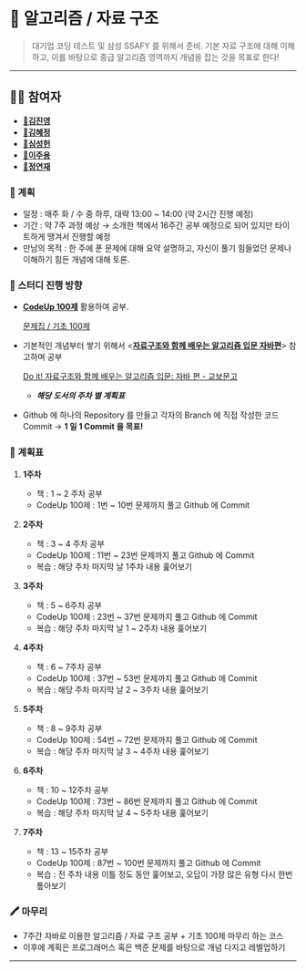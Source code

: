 # 🧠 알고리즘 / 자료 구조

> 대기업 코딩 테스트 및 삼성 SSAFY 를 위해서 준비.
기본 자료 구조에 대해 이해하고, 이를 바탕으로 중급 알고리즘 영역까지 개념을 잡는 것을 목표로 한다!

---

## 🧑‍💻 참여자
- **[🐣김진영]()**
- **[🐰김혜정](https://github.com/hjikm11)**
- **[🐳심성헌](https://github.com/dip0cean)**
- **[🐨이주용](https://github.com/juyong2)**
- **[🐹정연재](https://github.com/yeoonjae)**

### 📌 계획

- 일정 : 매주 화 / 수 중 하루, 대략 13:00 ~ 14:00 (약 2시간 진행 예정)
- 기간 : 약 7주 과정 예상 → 소개한 책에서 16주간 공부 예정으로 되어 있지만 타이트하게 땡겨서 진행할 예정
- 만남의 목적 : 한 주에 푼 문제에 대해 요약 설명하고, 자신이 풀기 힘들었던 문제나 이해하기 힘든 개념에 대해 토론.

### 📌 스터디 진행 방향

- **[CodeUp 100제](https://codeup.kr/problemsetsol.php?psid=23)** 활용하여 공부.

    [문제집 / 기초 100제](https://codeup.kr/problemsetsol.php?psid=23)

- 기본적인 개념부터 쌓기 위해서 <**[자료구조와 함께 배우는 알고리즘 입문 자바편](https://www.kyobobook.co.kr/product/detailViewKor.laf?mallGb=KOR&ejkGb=KOR&barcode=9791163030072&orderClick=JAj)**> 참고하며 공부

    [Do it! 자료구조와 함께 배우는 알고리즘 입문: 자바 편 - 교보문고](https://www.kyobobook.co.kr/product/detailViewKor.laf?mallGb=KOR&ejkGb=KOR&barcode=9791163030072&orderClick=JAj)

    - ***해당 도서의 주차 별 계획표***
- Github 에 하나의 Repository 를 만들고 각자의 Branch 에 직접 작성한 코드 Commit → **1 일 1 Commit 을 목표!**

### 🔎 계획표

1. **1주차**
    - 책 : 1 ~ 2 주차 공부
    - CodeUp 100제 : 1번 ~ 10번 문제까지 풀고 Github 에 Commit

2. **2주차**
    - 책 : 3 ~ 4 주차 공부
    - CodeUp 100제 : 11번 ~ 23번 문제까지 풀고 Github 에 Commit
    - 복습 : 해당 주차 마지막 날 1주차 내용 훑어보기
3. **3주차**
    - 책 : 5 ~ 6주차 공부
    - CodeUp 100제 : 23번 ~ 37번 문제까지 풀고 Github 에 Commit
    - 복습 : 해당 주차 마지막 날 1 ~ 2주차 내용 훑어보기
4. **4주차**
    - 책 : 6 ~ 7주차 공부
    - CodeUp 100제 : 37번 ~ 53번 문제까지 풀고 Github 에 Commit
    - 복습 : 해당 주차 마지막 날 2 ~ 3주차 내용 훑어보기
5. **5주차**
    - 책 : 8 ~ 9주차 공부
    - CodeUp 100제 : 54번 ~ 72번 문제까지 풀고 Github  에 Commit
    - 복습 : 해당 주차 마지막 날 3 ~ 4주차 내용 훑어보기
6. **6주차**
    - 책 : 10 ~ 12주차 공부
    - CodeUp 100제 : 73번 ~ 86번 문제까지 풀고 Github 에 Commit
    - 복습 : 해당 주차 마지막 날 4 ~ 5주차 내용 훑어보기
7. **7주차**
    - 책 : 13 ~ 15주차 공부
    - CodeUp 100제 : 87번 ~ 100번 문제까지 풀고 Github 에 Commit
    - 복습 : 전 주차 내용 이틀 정도 동안 훑어보고, 오답이 가장 많은 유형 다시 한번 톺아보기

### 🖍 마무리

- 7주간 자바로 이용한 알고리즘 / 자료 구조 공부 + 기초 100제 마무리 하는 코스
- 이후에 계획은 프로그래머스 혹은 백준 문제를 바탕으로 개념 다지고 레벨업하기

---
